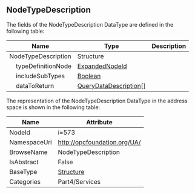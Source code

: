 <!-- datatype -->
## NodeTypeDescription
  
<!-- end of description -->
The fields of the NodeTypeDescription DataType are defined in the following table:  

|Name|Type|Description|
|---|---|---|
|NodeTypeDescription|Structure||
|&nbsp;&nbsp;&nbsp;&nbsp;typeDefinitionNode|[ExpandedNodeId](../../../Part4/DataTypes/ExpandedNodeId/readme.md)||
|&nbsp;&nbsp;&nbsp;&nbsp;includeSubTypes|[Boolean](../../../Part3/DataTypes/Boolean/readme.md)||
|&nbsp;&nbsp;&nbsp;&nbsp;dataToReturn|[QueryDataDescription](../../../Part4/Services/QueryDataDescription/readme.md)[]||

The representation of the NodeTypeDescription DataType in the address space is shown in the following table:  

|Name|Attribute|
|---|---|
|NodeId|i=573|
|NamespaceUri|http://opcfoundation.org/UA/|
|BrowseName|NodeTypeDescription|
|IsAbstract|False|
|BaseType|[Structure](../../../Part3/DataTypes/Structure/readme.md)|
|Categories|Part4/Services|

